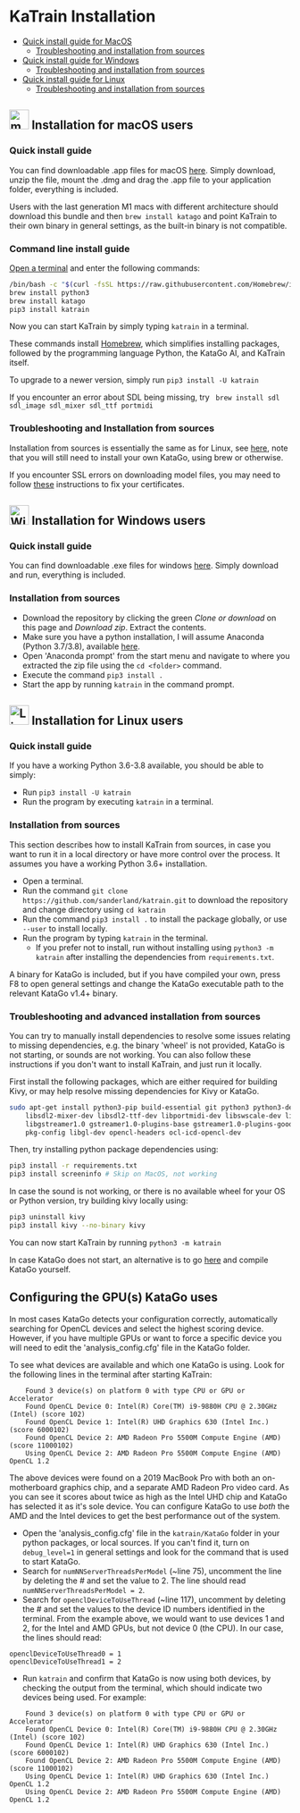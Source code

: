 # KaTrain Installation

* [Quick install guide for MacOS](#MacQuick)
    * [Troubleshooting and installation from sources](#MacSources)
* [Quick install guide for Windows](#WindowsQuick)
    * [Troubleshooting and installation from sources](#WindowsSources)
* [Quick install guide for Linux](#LinuxQuick)
    * [Troubleshooting and installation from sources](#LinuxSources)

## <img src="https://upload.wikimedia.org/wikipedia/commons/8/8a/Apple_Logo.svg" alt="macOs" height="35"/> Installation for macOS users

### <a name="MacQuick"></a>Quick install guide
You can find downloadable .app files for macOS [here](https://github.com/sanderland/katrain/releases). 
Simply download, unzip the file, mount the .dmg and drag the .app file to your application folder, everything is included.

Users with the last generation M1 macs with different architecture should download this bundle and then `brew install katago` and point KaTrain to their own binary in general settings, as the built-in binary is not compatible.

### <a name="MacCommand"></a>Command line install guide

[Open a terminal](https://support.apple.com/guide/terminal/open-or-quit-terminal-apd5265185d-f365-44cb-8b09-71a064a42125/mac) and enter the following commands:
```bash
/bin/bash -c "$(curl -fsSL https://raw.githubusercontent.com/Homebrew/install/master/install.sh)"
brew install python3
brew install katago
pip3 install katrain
```

Now you can start KaTrain by simply typing `katrain` in a terminal.

These commands install [Homebrew](https://brew.sh), which simplifies installing packages,
 followed by the programming language Python, the KataGo AI, and KaTrain itself.
 
To upgrade to a newer version, simply run `pip3 install -U katrain`

If you encounter an error about SDL being missing, try ` brew install sdl sdl_image sdl_mixer sdl_ttf portmidi`

### <a name="MacSources"></a>Troubleshooting and Installation from sources

Installation from sources is essentially the same as for Linux, see [here](#LinuxSources),
 note that you will still need to install your own KataGo, using brew or otherwise. 

If you encounter SSL errors on downloading model files, you may need to follow [these](https://stackoverflow.com/questions/52805115/certificate-verify-failed-unable-to-get-local-issuer-certificate) instructions to fix your certificates.

## <img src="https://upload.wikimedia.org/wikipedia/commons/5/5f/Windows_logo_-_2012.svg" alt="Windows" height="35"/> Installation for Windows users

### <a name="WindowsQuick"></a>Quick install guide

You can find downloadable .exe files for windows [here](https://github.com/sanderland/katrain/releases). 
Simply download and run, everything is included.

### <a name="WindowsSources"></a>Installation from sources

* Download the repository by clicking the green *Clone or download* on this page and *Download zip*. Extract the contents.
* Make sure you have a python installation, I will assume Anaconda (Python 3.7/3.8), available [here](https://www.anaconda.com/products/individual#download-section).
* Open 'Anaconda prompt' from the start menu and navigate to where you extracted the zip file using the `cd <folder>` command.
* Execute the command `pip3 install .`
* Start the app by running `katrain` in the command prompt. 

## <img src="https://upload.wikimedia.org/wikipedia/commons/a/ab/Linux_Logo_in_Linux_Libertine_Font.svg" alt="Linux" height="35"/> Installation for Linux users

### <a name="LinuxQuick"></a>Quick install guide

If you have a working Python 3.6-3.8 available, you should be able to simply:

* Run `pip3 install -U katrain`
* Run the program by executing `katrain` in a terminal.

### <a name="LinuxSources"></a>Installation from sources 

This section describes how to install KaTrain from sources,
 in case you want to run it in a local directory or have more control over the process. 
It assumes you have a working Python 3.6+ installation.

* Open a terminal.
* Run the command `git clone https://github.com/sanderland/katrain.git` to download the repository and 
  change directory using `cd katrain`
* Run the command `pip3 install .` to install the package globally, or use `--user` to install locally.
* Run the program by typing `katrain` in the terminal.
    * If you prefer not to install, run without installing using `python3 -m katrain` after installing the 
    dependencies from `requirements.txt`.

A binary for KataGo is included, but if you have compiled your own, press F8 to open general settings and change the 
 KataGo executable path to the relevant KataGo v1.4+ binary.

### Troubleshooting and advanced installation from sources

You can try to manually install dependencies to resolve some issues relating to missing dependencies,
 e.g. the binary 'wheel' is not provided, KataGo is not starting, or sounds are not working.
You can also follow these instructions if you don't want to install KaTrain, and just run it locally.

First install the following packages, which are either required for building Kivy, 
 or may help resolve missing dependencies for Kivy or KataGo.
```bash
sudo apt-get install python3-pip build-essential git python3 python3-dev ffmpeg libsdl2-dev libsdl2-image-dev\
    libsdl2-mixer-dev libsdl2-ttf-dev libportmidi-dev libswscale-dev libavformat-dev libavcodec-dev zlib1g-dev\
    libgstreamer1.0 gstreamer1.0-plugins-base gstreamer1.0-plugins-good libpulse\
    pkg-config libgl-dev opencl-headers ocl-icd-opencl-dev
```
Then, try installing python package dependencies using:
```bash
pip3 install -r requirements.txt
pip3 install screeninfo # Skip on MacOS, not working
```
In case the sound is not working, or there is no available wheel for your OS or Python version, try building kivy locally using:
```bash
pip3 uninstall kivy
pip3 install kivy --no-binary kivy
```

You can now start KaTrain by running `python3 -m katrain`

In case KataGo does not start, an alternative is to go [here](https://github.com/lightvector/KataGo) and compile KataGo yourself.

## Configuring the GPU(s) KataGo uses

In most cases KataGo detects your configuration correctly, automatically searching for OpenCL devices and select the highest scoring device. 
However, if you have multiple GPUs or want to force a specific device you will need to edit the 'analysis_config.cfg' file in the KataGo folder.

To see what devices are available and which one KataGo is using. Look for the following lines in the terminal after starting KaTrain:
```
    Found 3 device(s) on platform 0 with type CPU or GPU or Accelerator
    Found OpenCL Device 0: Intel(R) Core(TM) i9-9880H CPU @ 2.30GHz (Intel) (score 102)
    Found OpenCL Device 1: Intel(R) UHD Graphics 630 (Intel Inc.) (score 6000102)
    Found OpenCL Device 2: AMD Radeon Pro 5500M Compute Engine (AMD) (score 11000102)
    Using OpenCL Device 2: AMD Radeon Pro 5500M Compute Engine (AMD) OpenCL 1.2
```

The above devices were found on a 2019 MacBook Pro with both an on-motherboard graphics chip, and a separate AMD Radeon Pro video card.
As you can see it scores about twice as high as the Intel UHD chip and KataGo has selected
 it as it's sole device. You can configure KataGo to use *both* the AMD and the Intel devices to get the best performance out of the system.

* Open the 'analysis_config.cfg' file in the `katrain/KataGo` folder in your python packages, or local sources.
  If you can't find it, turn on `debug_level=1` in general settings and look for the command that is used to start KataGo.
* Search for `numNNServerThreadsPerModel` (~line 75), uncomment the line by deleting the # and set the value to 2. The line should read `numNNServerThreadsPerModel = 2`.
* Search for `openclDeviceToUseThread` (~line 117), uncomment by deleting the # and set the values to the device ID numbers identified in the terminal.
  From the example above, we would want to use devices 1 and 2, for the Intel and AMD GPUs, but not device 0 (the CPU). In our case, the lines should read:
```
openclDeviceToUseThread0 = 1
openclDeviceToUseThread1 = 2
```
* Run `katrain` and confirm that KataGo is now using both devices, by 
 checking the output from the terminal, which should indicate two devices being used. For example:
```
    Found 3 device(s) on platform 0 with type CPU or GPU or Accelerator
    Found OpenCL Device 0: Intel(R) Core(TM) i9-9880H CPU @ 2.30GHz (Intel) (score 102)
    Found OpenCL Device 1: Intel(R) UHD Graphics 630 (Intel Inc.) (score 6000102)
    Found OpenCL Device 2: AMD Radeon Pro 5500M Compute Engine (AMD) (score 11000102)
    Using OpenCL Device 1: Intel(R) UHD Graphics 630 (Intel Inc.) OpenCL 1.2
    Using OpenCL Device 2: AMD Radeon Pro 5500M Compute Engine (AMD) OpenCL 1.2
```

